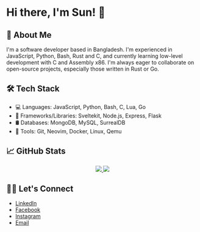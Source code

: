 # Hi there, I'm Sun! 👋

## 🚀 About Me
I'm a software developer based in Bangladesh. I'm experienced in JavaScript, Python, Bash, Rust and C, and currently learning low-level development with C and Assembly x86. I'm always eager to collaborate on open-source projects, especially those written in Rust or Go.

## 🛠️ Tech Stack
- 💻 Languages: JavaScript, Python, Bash, C, Lua, Go
- 🧰 Frameworks/Libraries: Sveltekit, Node.js, Express, Flask
- 🛢️ Databases: MongoDB, MySQL, SurrealDB
- 🔧 Tools: Git, Neovim, Docker, Linux, Qemu

## 📈 GitHub Stats
<p align="center">
  <!--<a href="https://github.com/SunPodder">
    <img src="http://github-profile-summary-cards.vercel.app/api/cards/profile-details?username=SunPodder&theme=transparent" />
  </a>-->
  <a href="https://github.com/SunPodder">
    <img src="http://github-profile-summary-cards.vercel.app/api/cards/stats?username=SunPodder&theme=transparent&card_width=338&hide=stars" />
  </a>
  <a href="https://github.com/SunPodder">
    <img src="https://github-readme-stats.vercel.app/api/top-langs/?username=SunPodder&exclude_repo=&hide=vim%20script,cmake,html,css,makefile&layout=compact&hide_border=true&theme=transparent&card_width=338" />
    
  </a>
</p>


## 🤝🏻 Let's Connect
- [LinkedIn](https://www.linkedin.com/in/sunpodder/)
- [Facebook](https://www.facebook.com/sun.podder.09)
- [Instagram](https://www.instagram.com/sunpodder/)
- [Email](mailto:contact.sunpodder09@gmail.com)
